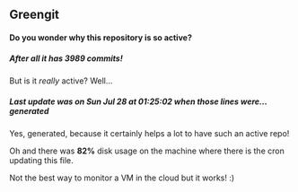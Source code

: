 ## Greengit

#### Do you wonder why this repository is so active?

##### After all it has 3989 commits!

But is it *really* active? Well...

##### Last update was on Sun Jul 28 at 01:25:02 when those lines were... generated

Yes, generated, because it certainly helps a lot to have such an active repo!

Oh and there was **82%** disk usage on the machine
where there is the cron updating this file.

Not the best way to monitor a VM in the cloud but it works! :)
